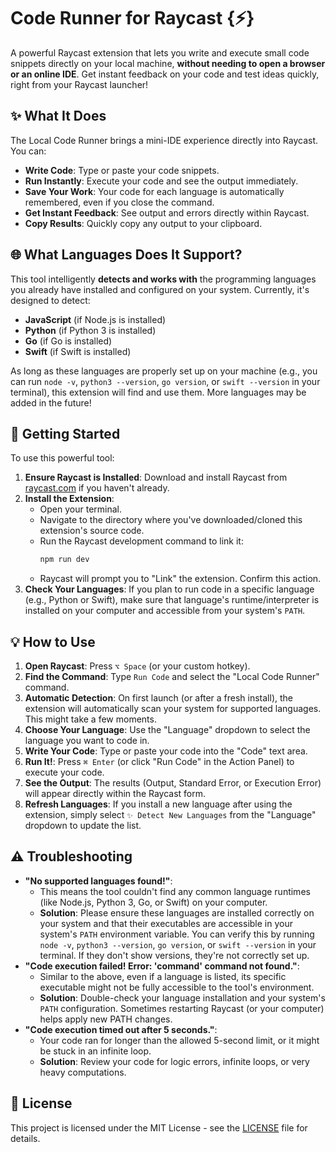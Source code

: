 # Code Runner for Raycast {⚡} 

A powerful Raycast extension that lets you write and execute small code snippets directly on your local machine, **without needing to open a browser or an online IDE**. Get instant feedback on your code and test ideas quickly, right from your Raycast launcher!

## ✨ What It Does

The Local Code Runner brings a mini-IDE experience directly into Raycast. You can:

* **Write Code**: Type or paste your code snippets.
* **Run Instantly**: Execute your code and see the output immediately.
* **Save Your Work**: Your code for each language is automatically remembered, even if you close the command.
* **Get Instant Feedback**: See output and errors directly within Raycast.
* **Copy Results**: Quickly copy any output to your clipboard.

## 🌐 What Languages Does It Support?

This tool intelligently **detects and works with** the programming languages you already have installed and configured on your system. Currently, it's designed to detect:

* **JavaScript** (if Node.js is installed)
* **Python** (if Python 3 is installed)
* **Go** (if Go is installed)
* **Swift** (if Swift is installed)

As long as these languages are properly set up on your machine (e.g., you can run `node -v`, `python3 --version`, `go version`, or `swift --version` in your terminal), this extension will find and use them. More languages may be added in the future!

## 🚀 Getting Started

To use this powerful tool:

1.  **Ensure Raycast is Installed**: Download and install Raycast from [raycast.com](https://www.raycast.com/) if you haven't already.
2.  **Install the Extension**:
    * Open your terminal.
    * Navigate to the directory where you've downloaded/cloned this extension's source code.
    * Run the Raycast development command to link it:
        ```bash
        npm run dev
        ```
    * Raycast will prompt you to "Link" the extension. Confirm this action.
3.  **Check Your Languages**: If you plan to run code in a specific language (e.g., Python or Swift), make sure that language's runtime/interpreter is installed on your computer and accessible from your system's `PATH`.

## 💡 How to Use

1.  **Open Raycast**: Press `⌥ Space` (or your custom hotkey).
2.  **Find the Command**: Type `Run Code` and select the "Local Code Runner" command.
3.  **Automatic Detection**: On first launch (or after a fresh install), the extension will automatically scan your system for supported languages. This might take a few moments.
4.  **Choose Your Language**: Use the "Language" dropdown to select the language you want to code in.
5.  **Write Your Code**: Type or paste your code into the "Code" text area.
6.  **Run It!**: Press `⌘ Enter` (or click "Run Code" in the Action Panel) to execute your code.
7.  **See the Output**: The results (Output, Standard Error, or Execution Error) will appear directly within the Raycast form.
8.  **Refresh Languages**: If you install a new language after using the extension, simply select `✨ Detect New Languages` from the "Language" dropdown to update the list.

## ⚠️ Troubleshooting

* **"No supported languages found!"**:
    * This means the tool couldn't find any common language runtimes (like Node.js, Python 3, Go, or Swift) on your computer.
    * **Solution**: Please ensure these languages are installed correctly on your system and that their executables are accessible in your system's `PATH` environment variable. You can verify this by running `node -v`, `python3 --version`, `go version`, or `swift --version` in your terminal. If they don't show versions, they're not correctly set up.
* **"Code execution failed! Error: 'command' command not found."**:
    * Similar to the above, even if a language is listed, its specific executable might not be fully accessible to the tool's environment.
    * **Solution**: Double-check your language installation and your system's `PATH` configuration. Sometimes restarting Raycast (or your computer) helps apply new PATH changes.
* **"Code execution timed out after 5 seconds."**:
    * Your code ran for longer than the allowed 5-second limit, or it might be stuck in an infinite loop.
    * **Solution**: Review your code for logic errors, infinite loops, or very heavy computations.

## 📄 License

This project is licensed under the MIT License - see the [LICENSE](LICENSE) file for details.